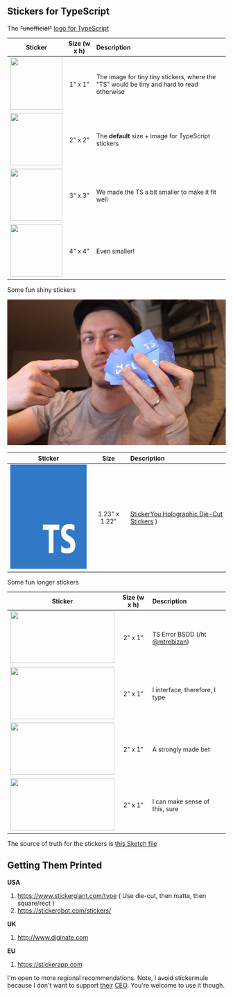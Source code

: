 ## Stickers for TypeScript

The ~~"unofficial"~~ [logo for TypeScript](https://www.staging-typescript.org/branding)




| Sticker       | Size (w x h)      | Description |
| ----------------- |:-------------:| :----- |
| <img src="images/1x1 Inch.png" width=120 height=120> | 1" x 1" | The image for tiny tiny stickers, where the "TS" would be tiny and hard to read otherwise |
| <img src="images/2x2 Inches.png" width=120 height=120> | 2" x 2" | The **default** size + image for TypeScript stickers |
| <img src="images/3x3 Inches.png" width=120 height=120> | 3" x 3" | We made the TS a bit smaller to make it fit well |
| <img src="images/4x4 Inches.png" width=120 height=120> | 4" x 4" | Even smaller! |

Some fun shiny stickers

<img src="pics/misc-shiny.jpg">

| Sticker       | Size           | Description |
| ----------------- |:-------------:| :----- |
| <img src="images/square-ts-lot-of-overflow.png" width=240 height=240> | 1.23" x 1.22" | [StickerYou Holographic Die-Cut Stickers](https://www.stickeryou.com/products/holographic-die-cut-stickers/857?utm_campaign=holographiccontentlaunch05052020&utm_medium=email&utm_source=klaviyonewsletter&_ke=eyJrbF9lbWFpbCI6ICJzdGlja2VyeW91QG9ydGEuaW8iLCAia2xfY29tcGFueV9pZCI6ICJKTVF0ZlYifQ%3D%3D) ) |


Some fun longer stickers

| Sticker       | Size (w x h)         | Description |
| ----------------- |:-------------:| :----- |
| <img src="images/2x1 Inch Rectangle alt 2 BSOD.png" width=240 height=120> | 2" x 1" | TS Error BSOD (/ht [@mtrebizan](https://twitter.com/mtrebizan/status/1171524687504924673)) |
| <img src="images/2x1 Inch Rectangle.png" width=240 height=120> | 2" x 1" | I interface, therefore, I type |
| <img src="images/2x1 Inch Rectangle alt.png" width=240 height=120> | 2" x 1" | A strongly made bet |
| <img src="images/2x1 Inch Rectangle alt 2.png" width=240 height=120> | 2" x 1" | I can make sense of this, sure |

The source of truth for the stickers is [this Sketch file](./stickers.sketch)

## Getting Them Printed 

**USA**

1. https://www.stickergiant.com/type ( Use die-cut, then matte, then square/rect )
2. https://stickerobot.com/stickers/

**UK**

1. http://www.diginate.com

**EU**

1. https://stickerapp.com 



I'm open to more regional recommendations. Note, I avoid stickermule because I don't want to support [their](https://twitter.com/iron_spike/status/785869384547983360?lang=en) [CEO](https://twitter.com/Shattered_Earth/status/1045726685591613440). You're welcome to use it though.
